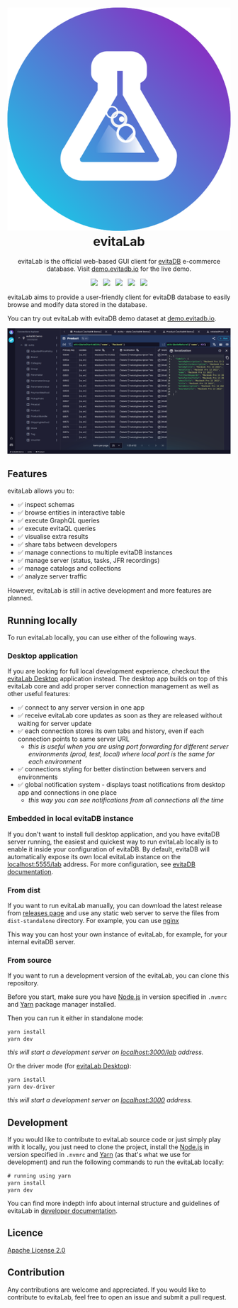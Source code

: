<h1 align="center" style="border-bottom: none">
    <a href="https://evitadb.io" target="_blank"><img src="https://raw.githubusercontent.com/FgForrest/evitalab/dev/documentation/user/assets/img/evitalab.svg"/></a><br>evitaLab
</h1>

<p align="center">
    evitaLab is the official web-based GUI client for <a href="https://github.com/FgForrest/evitaDB">evitaDB</a> e-commerce database.
    Visit <a href="https://demo.evitadb.io" target="_blank">demo.evitadb.io</a> for the live demo.
</p>

<p align="center">
  <a href="https://github.com/FgForrest/evitalab/releases" title="Releases"><img src="https://img.shields.io/github/v/release/FgForrest/evitalab?color=%23ff00a0&include_prereleases&label=version&sort=semver"/></a>
  &nbsp;
  <a href="https://vuejs.org/" title="Platform"><img src="https://img.shields.io/badge/Built%20with-Vue-green?color=42b883"/></a>
  &nbsp;
  <a href="https://nodejs.org/en" title="Node.js"><img src="https://img.shields.io/badge/Node.js%20-v18.16.1-green?color=026e00"/></a>
  &nbsp;
  <a href="https://discord.gg/VsNBWxgmSw" title="Discord"><img src="https://img.shields.io/discord/999338870996992223?color=5865f2"/></a>
  &nbsp;
  <a href="https://github.com/FgForrest/evitalab/blob/master/LICENSE" title="License"><img src="https://img.shields.io/github/license/FgForrest/evitalab"/></a>
</p>

evitaLab aims to provide a user-friendly client for evitaDB database to easily browse and modify data stored in the database.

You can try out evitaLab with evitaDB demo dataset at [demo.evitadb.io](https://demo.evitadb.io).

![evitaLab preview](documentation/user/assets/img/preview.png)

## Features

evitaLab allows you to:

- ✅ inspect schemas
- ✅ browse entities in interactive table
- ✅ execute GraphQL queries
- ✅ execute evitaQL queries
- ✅ visualise extra results
- ✅ share tabs between developers
- ✅ manage connections to multiple evitaDB instances
- ✅ manage server (status, tasks, JFR recordings)
- ✅ manage catalogs and collections
- ✅ analyze server traffic

However, evitaLab is still in active development and more features are planned.

## Running locally

To run evitaLab locally, you can use either of the following ways.

### Desktop application

If you are looking for full local development experience, checkout the [evitaLab Desktop](https://github.com/FgForrest/evitalab-desktop/)
application instead. The desktop app builds on top of this evitaLab core and add proper server connection management as 
well as other useful features:

- ✅ connect to any server version in one app
- ✅ receive evitaLab core updates as soon as they are released without waiting for server update
- ✅ each connection stores its own tabs and history, even if each connection points to same server URL
    - _this is useful when you are using port forwarding for different server environments (prod, test, local) where local port is the same for each environment_
- ✅ connections styling for better distinction between servers and environments
- ✅ global notification system - displays toast notifications from desktop app and connections in one place
    - _this way you can see notifications from all connections all the time_

### Embedded in local evitaDB instance

If you don't want to install full desktop application, and you have evitaDB server running,
the easiest and quickest way to run evitaLab locally is to enable it inside your configuration of evitaDB.
By default, evitaDB will automatically expose its own local evitaLab instance on the [localhost:5555/lab](https://localhost:5555/lab)
address. For more configuration, see [evitaDB documentation](https://evitadb.io/documentation/operate/configure#lab-configuration).

### From dist

If you want to run evitaLab manually, you can download the latest release from [releases page](https://github.com/FgForrest/evitalab/releases)
and use any static web server to serve the files from `dist-standalone` directory. 
For example, you can use [nginx](https://docs.nginx.com/nginx/admin-guide/web-server/serving-static-content/)

This way you can host your own instance of evitaLab, for example, for your internal evitaDB server.

### From source

If you want to run a development version of the evitaLab, you can clone this repository.

Before you start, make sure you have [Node.js](https://nodejs.org/en/) in version specified in `.nvmrc` and [Yarn](https://yarnpkg.com/) 
package manager installed.

Then you can run it either in standalone mode:

```shell
yarn install
yarn dev
```

_this will start a development server on [localhost:3000/lab](http://localhost:3000/lab) address._

Or the driver mode (for [evitaLab Desktop](https://github.com/FgForrest/evitalab-desktop)):

```shell
yarn install
yarn dev-driver
```

_this will start a development server on [localhost:3000](http://localhost:3000) address._

## Development

If you would like to contribute to evitaLab source code or just simply play with it locally, you just need to
clone the project, install the [Node.js](https://nodejs.org/en/) in version specified in `.nvmrc` and [Yarn](https://yarnpkg.com/) (as that's what we use for development)
and run the following commands to run the evitaLab locally:

```shell
# running using yarn
yarn install
yarn dev
```

You can find more indepth info about internal structure and guidelines of evitaLab in [developer documentation](/documentation/developer/index.md).

## Licence

[Apache License 2.0](LICENSE)

## Contribution

Any contributions are welcome and appreciated. If you would like to contribute to evitaLab, feel free to open an issue
and submit a pull request.

